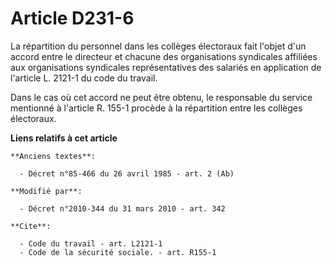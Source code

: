 # Article D231-6

La répartition du personnel dans les collèges électoraux fait l'objet d'un accord entre le directeur et chacune des
organisations syndicales affiliées aux organisations syndicales représentatives des salariés en application de l'article L.
2121-1 du code du travail. 

Dans le cas où cet accord ne peut être obtenu, le responsable du service mentionné à l'article R. 155-1 procède à la
répartition entre les collèges électoraux.

**Liens relatifs à cet article**

	**Anciens textes**:

	  - Décret n°85-466 du 26 avril 1985 - art. 2 (Ab)

	**Modifié par**:

	  - Décret n°2010-344 du 31 mars 2010 - art. 342

	**Cite**:

	  - Code du travail - art. L2121-1
	  - Code de la sécurité sociale. - art. R155-1
